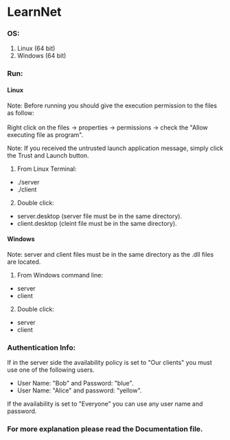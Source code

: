 # LearnNet

### OS:
1. Linux (64 bit)
2. Windows (64 bit)

### Run:

#### Linux
Note: Before running you should give the execution permission to the files as follow:<br>  
Right click on the files -> properties -> permissions -> check the "Allow executing file as program".

Note: If you received the untrusted launch application message, simply click the Trust and Launch button.

1. From Linux Terminal:
 - ./server
 - ./client
2. Double click:
 - server.desktop (server file must be in the same directory).
 - client.desktop (cleint file must be in the same directory).


#### Windows
Note: server and client files must be in the same directory as the .dll files are located.

1. From Windows command line:
 - server
 - client
2. Double click:
 - server
 - client
 
### Authentication Info:
If in the server side the availability policy is set to "Our clients" you must use one of the following users.  
 - User Name: "Bob" and Password: "blue". 
 - User Name: "Alice" and password: "yellow".
 
If the availability is set to "Everyone" you can use any user name and password. 

### For more explanation please read the Documentation file.
